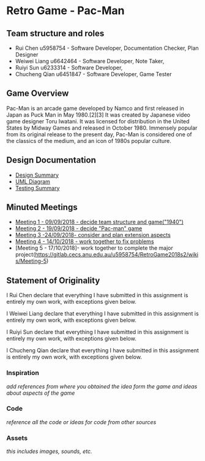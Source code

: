 # Retro Game - Pac-Man

## Team structure and roles 
+ Rui Chen u5958754 - Software Developer, Documentation Checker, Plan Designer
+ Weiwei Liang u6642464 - Software Developer, Note Taker, 
+ Ruiyi Sun u6233314 - Software Developer, 
+ Chucheng Qian u6451847 - Software Developer, Game Tester

## Game Overview 

Pac-Man is an arcade game developed by Namco and first released in Japan as Puck Man in May 1980.[2][3] It was created by Japanese video game designer Toru Iwatani. It was licensed for distribution in the United States by Midway Games and released in October 1980. Immensely popular from its original release to the present day, Pac-Man is considered one of the classics of the medium, and an icon of 1980s popular culture.

## Design Documentation 
+ [Design Summary](designsummary)
+ [UML Diagram](umldiagram)
+ [Testing Summary](testingsummary)

## Minuted Meetings
+ [Meeting 1 - 09/09/2018 - decide team structure and game("1940")](https://gitlab.cecs.anu.edu.au/u5958754/RetroGame2018s2/wikis/meeting1)
+ [Meeting 2 - 19/09/2018 - decide "Pac-man" game](https://gitlab.cecs.anu.edu.au/u5958754/RetroGame2018s2/wikis/meeting2)
+ [Meeting 3 -24/09/2018- consider and plan extension aspects](https://gitlab.cecs.anu.edu.au/u5958754/RetroGame2018s2/wikis/Meeting3)
+ [Meeting 4 - 14/10/2018 - work together to fix problems](https://gitlab.cecs.anu.edu.au/u5958754/RetroGame2018s2/wikis/Meeting4)
+ [Meeting 5 - 17/10/2018]- work together to complete the major project(https://gitlab.cecs.anu.edu.au/u5958754/RetroGame2018s2/wikis/Meeting-5)

## Statement of Originality

I Rui Chen declare that everything I have submitted in this
assignment is entirely my own work, with exceptions given below.

I Weiwei Liang declare that everything I have submitted in this
assignment is entirely my own work, with exceptions given below.

I Ruiyi Sun declare that everything I have submitted in this
assignment is entirely my own work, with exceptions given below.

I Chucheng Qian declare that everything I have submitted in this
assignment is entirely my own work, with exceptions given below.

### Inspiration

_add references from where you obtained the idea form the game and ideas about aspects of the game_

### Code

_reference all the code or ideas for code from other sources_

### Assets 

_this includes images, sounds, etc._

